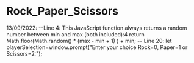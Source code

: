 # Rock_Paper_Scissors
13/09/2022:
--Line 4: This JavaScript function always returns a random number between min and max (both included):<line>4
return Math.floor(Math.random() * (max - min + 1) ) + min;
-- Line 20: 
        let playerSelection=window.prompt("Enter your choice Rock=0, Paper=1 or Scissors=2:");
